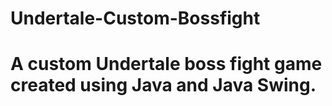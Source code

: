 # Undertale-Custom-Bossfight
# A custom Undertale boss fight game created using Java and Java Swing.
